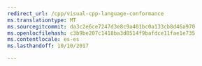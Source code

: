 ```yaml
---
redirect_url: /cpp/visual-cpp-language-conformance
ms.translationtype: MT
ms.sourcegitcommit: da3c2e6ce7247d3e8c9a401bc0a133cb8d46a970
ms.openlocfilehash: c3b9be207c1418ba3d8514f9bafdce11fae1e735
ms.contentlocale: es-es
ms.lasthandoff: 10/10/2017

---
```

